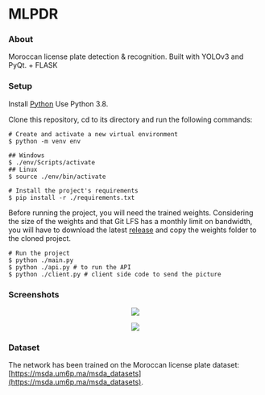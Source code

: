 # MLPDR
### About
Moroccan license plate detection &amp; recognition. Built with YOLOv3 and PyQt. + FLASK 
### Setup
Install [Python](https://www.python.org/downloads/) Use Python 3.8.

Clone this repository, cd to its directory and run the following commands:
```
# Create and activate a new virtual environment
$ python -m venv env

## Windows
$ ./env/Scripts/activate
## Linux
$ source ./env/bin/activate

# Install the project's requirements
$ pip install -r ./requirements.txt
```

Before running the project, you will need the trained weights. Considering the size of the weights and that Git LFS has a monthly limit on bandwidth, you will have to download the latest [release](https://github.com/HamzaEzzRa/MLPDR/releases/tag/v1.0.0-beta) and copy the weights folder to the cloned project.

```
# Run the project
$ python ./main.py
$ python ./api.py # to run the API
$ python ./client.py # client side code to send the picture 
```

### Screenshots
<p align="center">
  <img src="https://i.imgur.com/f7evHhw.png" />  
</p>

<p align="center">
  <img src="https://images2.imgbox.com/5a/41/7DmywAEM_o.png" />
  
</p>

### Dataset
The network has been trained on the Moroccan license plate dataset: [https://msda.um6p.ma/msda_datasets](https://msda.um6p.ma/msda_datasets).
